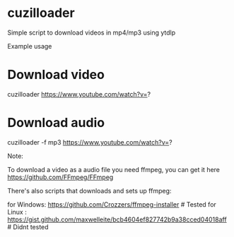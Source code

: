 # cuzilloader
Simple script to download videos in mp4/mp3 using ytdlp

Example usage

# Download video 
cuzilloader https://www.youtube.com/watch?v=?

# Download audio
cuzilloader -f mp3 https://www.youtube.com/watch?v=?

Note:

To download a video as a audio file you need ffmpeg, you can get it here https://github.com/FFmpeg/FFmpeg

There's also scripts that downloads and sets up ffmpeg:

for Windows: https://github.com/Crozzers/ffmpeg-installer # Tested
for Linux : https://gist.github.com/maxwelleite/bcb4604ef827742b9a38cced04018aff # Didnt tested
